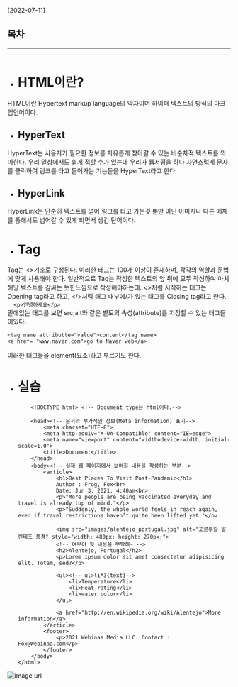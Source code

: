 [2022-07-11]

## 목차

---------------------------------------------------


---------------------------------------------------
* # HTML이란?
HTML이란 Hypertext markup language의 약자이며 하이퍼 텍스트의 방식의 마크업언어이다.

* ## HyperText

HyperText는 사용자가 필요한 정보를 자유롭게 찾아갈 수 있는 비순차적 텍스트를 의미한다.
우리 일상에서도 쉽게 접할 수가 있는데 우리가 웹서핑을 하다 자연스럽게 문자를 클릭하여 링크를 타고 들어가는 기능들을 HyperText라고 한다.

* ## HyperLink

HyperLink는 단순히 텍스트를 넘어 링크를 타고 가는것 뿐만 아닌 이미지나 다른 매체를 통해서도 넘어갈 수 있게 되면서 생긴 단어이다.

* # Tag
Tag는 <>기호로 구성된다. 이러한 태그는 100개 이상이 존재하며, 각각의 역할과 문법에 맞게 사용해야 한다.
일반적으로 Tag는 작성한 텍스트의 앞 뒤에 모두 작성하여 마치 해당 텍스트를 감싸는 듯한느낌으로 작성해야하는데.
<>처럼 시작하는 태그는 Opening tag라고 하고,
</>처럼 태그 내부에/가 있는 태그를 Closing tag라고 한다.  
                                                       ```   <p>안녕하세요</p> ```  
밑에있는 태그를 보면 src,alt와 같은 별도의 속성(attribute)를 지정할 수 있는 태그들이있다.

    <tag name attributte="value">content</tag name>
    <a href= "www.naver.com">go to Naver web</a>
이러한 태그들을 element(요소)라고 부르기도 한다.

* # 실습
          <!DOCTYPE html> <!-- Document type은 html이다.-->
    `````<html lang="en"> <!-- 모든 html 태그의 최상단에 작성해야하는 태그,-->
        <head><!-- 문서의 부가적인 정보(Meta information) 표기-->
            <meta charset="UTF-8">
            <meta http-equiv="X-UA-Compatible" content="IE=edge">
            <meta name="viewport" content="width=device-width, initial-scale=1.0">
            <title>Document</title>
        </head>
        <body><!-- 실제 웹 페이지에서 보여질 내용을 작성하는 부분-->
            <article>
                <h1>Best Places To Visit Post-Pandemic</h1>
                Author : Frog, Fox<br> 
                Date: Jun 3, 2021, 4:40am<br>
                <p>"More people are being vaccinated everyday and travel is already top of mind."</p>
                <p>"Suddenly, the whole world feels in reach again, even if travel restrictions haven’t quite been lifted yet."</p>
                
                <img src="images/alentejo_portugal.jpg" alt="포르투칼 알렌테조 풍경" style="width: 480px; height: 270px;">
                <!-- 여우야 뒷 내용을 부탁해~ -->
                <h2>Alentejo, Portugal</h2>
                <p>Lorem ipsum dolor sit amet consectetur adipisicing elit. Totam, sed?</p>

                <ul><!-- ul>li*3{text}-->
                    <li>Temperature</li>
                    <li>Heat rating</li>
                    <li>water color</li>
                </ul>

                <a href="http://en.wikipedia.org/wiki/Alentejo">More information</a>
            </article>
            <footer>    
                <p>2021 Webinaa Media LLC. Contact : Fox@Webinaa.com</p>
            </footer>
        </body>
    </html> 
![image url](https://user-images.githubusercontent.com/109141337/178722393-1009685f-4176-4cce-b98b-34a5b0597889.PNG)
